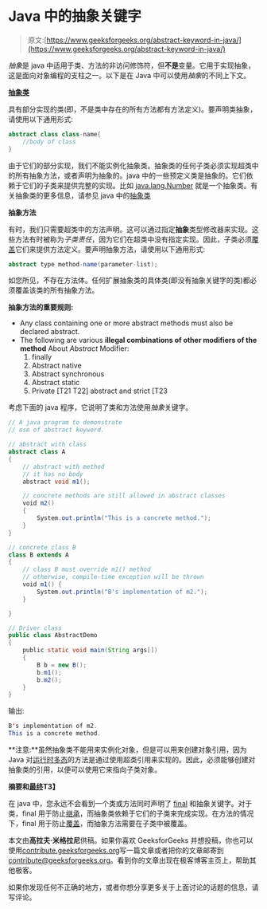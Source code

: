 # Java 中的抽象关键字

> 原文:[https://www.geeksforgeeks.org/abstract-keyword-in-java/](https://www.geeksforgeeks.org/abstract-keyword-in-java/)

*抽象*是 java 中适用于类、方法的非访问修饰符，但**不是**变量。它用于实现抽象，这是面向对象编程的支柱之一。以下是在 Java 中可以使用*抽象*的不同上下文。

**[抽象类](https://www.geeksforgeeks.org/abstract-classes-in-java/)**

具有部分实现的类(即，不是类中存在的所有方法都有方法定义)。要声明类抽象，请使用以下通用形式:

```java
abstract class class-name{
    //body of class
}

```

由于它们的部分实现，我们不能实例化抽象类。抽象类的任何子类必须实现超类中的所有抽象方法，或者声明为抽象的。java 中的一些预定义类是抽象的。它们依赖于它们的子类来提供完整的实现。比如 [java.lang.Number](https://www.geeksforgeeks.org/java-lang-number-class-java/) 就是一个抽象类。有关抽象类的更多信息，请参见 java 中的[抽象类](https://www.geeksforgeeks.org/abstract-classes-in-java/)

**抽象方法**

有时，我们只需要超类中的方法声明。这可以通过指定**抽象**类型修改器来实现。这些方法有时被称为*子类责任*，因为它们在超类中没有指定实现。因此，子类必须[覆盖](https://www.geeksforgeeks.org/overriding-in-java/)它们来提供方法定义。要声明抽象方法，请使用以下通用形式:

```java
abstract type method-name(parameter-list);

```

如您所见，不存在方法体。任何扩展抽象类的具体类(即没有抽象关键字的类)都必须覆盖该类的所有抽象方法。

**抽象方法的重要规则:**

*   Any class containing one or more abstract methods must also be declared abstract.
*   The following are various **illegal combinations of other modifiers of the method** About *Abstract* Modifier:
    1.  finally
    2.  Abstract native
    3.  Abstract synchronous
    4.  Abstract static
    5.  Private [T21 T22] abstract and strict [T23

考虑下面的 java 程序，它说明了类和方法使用*抽象*关键字。

```java
// A java program to demonstrate 
// use of abstract keyword.

// abstract with class
abstract class A 
{
    // abstract with method
    // it has no body
    abstract void m1();

    // concrete methods are still allowed in abstract classes
    void m2()
    {
        System.out.println("This is a concrete method.");
    }
}

// concrete class B
class B extends A 
{
    // class B must override m1() method
    // otherwise, compile-time exception will be thrown
    void m1() {
        System.out.println("B's implementation of m2.");
    }

}

// Driver class
public class AbstractDemo 
{
    public static void main(String args[]) 
    {
        B b = new B();
        b.m1();
        b.m2();
    }
}
```

输出:

```java
B's implementation of m2.
This is a concrete method.

```

**注意:**虽然抽象类不能用来实例化对象，但是可以用来创建对象引用，因为 Java 对[运行时多态](https://www.geeksforgeeks.org/dynamic-method-dispatch-runtime-polymorphism-java/)的方法是通过使用超类引用来实现的。因此，必须能够创建对抽象类的引用，以便可以使用它来指向子类对象。

**摘要和[最终](https://www.geeksforgeeks.org/final-keyword-java/)T3】**

在 java 中，您永远不会看到一个类或方法同时声明了 [final](https://www.geeksforgeeks.org/final-keyword-java/) 和抽象关键字。对于类，final 用于防止[继承](https://www.geeksforgeeks.org/inheritance-in-java/)，而抽象类依赖于它们的子类来完成实现。在方法的情况下，final 用于防止[覆盖](https://www.geeksforgeeks.org/overriding-in-java/)，而抽象方法需要在子类中被覆盖。

本文由**高拉夫·米格拉尼**供稿。如果你喜欢 GeeksforGeeks 并想投稿，你也可以使用[contribute.geeksforgeeks.org](http://contribute.geeksforgeeks.org)写一篇文章或者把你的文章邮寄到 contribute@geeksforgeeks.org。看到你的文章出现在极客博客主页上，帮助其他极客。

如果你发现任何不正确的地方，或者你想分享更多关于上面讨论的话题的信息，请写评论。